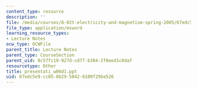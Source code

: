 ```yaml
---
content_type: resource
description: ''
file: /media/courses/8-02t-electricity-and-magnetism-spring-2005/67edc5e9cc058b2958426109f29be526_presentati_w06d1.ppt
file_type: application/msword
learning_resource_types:
- Lecture Notes
ocw_type: OCWFile
parent_title: Lecture Notes
parent_type: CourseSection
parent_uid: 8c57fc19-927d-cd77-b384-2f8eed1c0daf
resourcetype: Other
title: presentati_w06d1.ppt
uid: 67edc5e9-cc05-8b29-5842-6109f29be526
---
```

